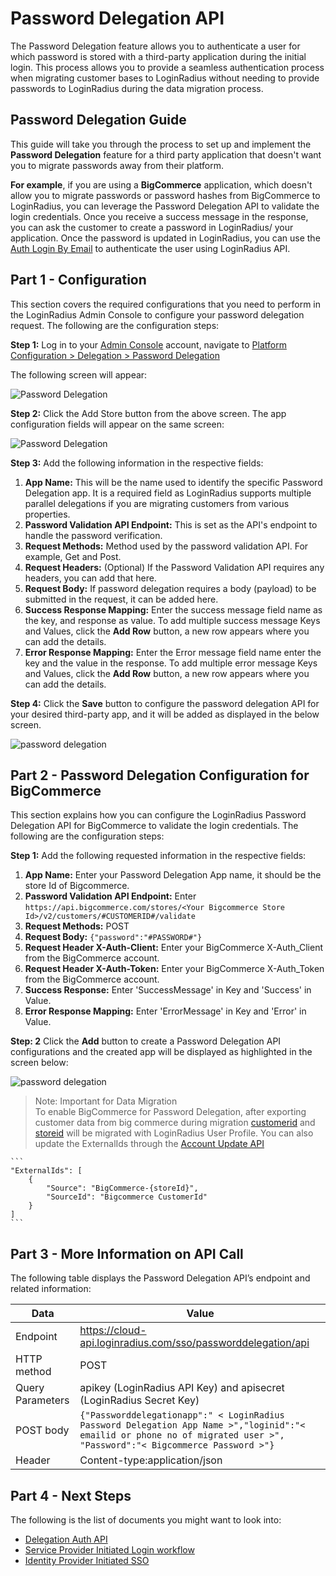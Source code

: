 # Password Delegation API

The Password Delegation feature allows you to authenticate a user for which password is stored with a third-party application during the initial login. This process allows you to provide a seamless authentication process when migrating customer bases to LoginRadius without needing to provide passwords to LoginRadius during the data migration process. 

## Password Delegation Guide
This guide will take you through the process to set up and implement the **Password Delegation** feature for a third party application that doesn't want you to migrate passwords away from their platform. 

**For example**, if you are using a **BigCommerce** application, which doesn't allow you to migrate passwords or password hashes from BigCommerce to LoginRadius, you can leverage the Password Delegation API to validate the login credentials. Once you receive a success message in the response, you can ask the customer to create a password in LoginRadius/ your application. Once the password is updated in LoginRadius, you can use the [Auth Login By Email](https://www.loginradius.com/docs/api/v2/customer-identity-api/authentication/auth-login-by-email/) to authenticate the user using LoginRadius API.

## Part 1 - Configuration

This section covers the required configurations that you need to perform in the LoginRadius Admin Console to configure your password delegation request. The following are the configuration steps:

**Step 1:** Log in to your [Admin Console](https://adminconsole.loginradius.com/_) account, navigate to [Platform Configuration > Delegation > Password Delegation](https://adminconsole.loginradius.com/platform-configuration/access-configuration/delegation/password-delegation)

The following screen will appear:

![Password Delegation](https://apidocs.lrcontent.com/images/pass1_159255edadcaece4029.21878981.png "Password Delegation")

**Step 2:** Click the Add Store button from the above screen. The app configuration fields will appear on the same screen:

![Password Delegation](https://apidocs.lrcontent.com/images/PASSWORD-DELEGATION_83256202d778217da6.55476643.png "Password Delegation")

**Step 3:** Add the following information in the respective fields:

1. **App Name:** This will be the name used to identify the specific Password Delegation app.  It is a required field as LoginRadius supports multiple parallel delegations if you are migrating customers from various properties.
2. **Password Validation API Endpoint:** This is set as the API's endpoint to handle the password verification.
3. **Request Methods:** Method used by the password validation API. For example, Get and Post.
4. **Request Headers:** (Optional) If the Password Validation API requires any headers, you can add that here.
5. **Request Body:** If password delegation requires a body (payload) to be submitted in the request, it can be added here.
6. **Success Response Mapping:** Enter the success message field name as the key, and response as value. To add multiple success message Keys and Values, click the **Add Row** button, a new row appears where you can add the details.
7. **Error Response Mapping:** Enter the Error message field name enter the key and the value in the response.  To add multiple error message Keys and Values, click the **Add Row** button, a new row appears where you can add the details.

**Step 4:** Click the **Save** button to configure the password delegation API for your desired third-party app, and it will be added as displayed in the below screen.

![password delegation](https://apidocs.lrcontent.com/images/pass3_73515edadf04cadd12.57868771.png "password delegation")

## Part 2 - Password Delegation Configuration for BigCommerce

This section explains how you can configure the LoginRadius Password Delegation API for BigCommerce to validate the login credentials. The following are the configuration steps:

**Step 1:**  Add the following requested information in the respective fields:

1. **App Name:** Enter your Password Delegation App name, it should be the store Id of Bigcommerce.
2. **Password Validation API Endpoint:** Enter ``https://api.bigcommerce.com/stores/<Your Bigcommerce Store Id>/v2/customers/#CUSTOMERID#/validate``
3. **Request Methods:** POST
4. **Request Body:** `{"password":"#PASSWORD#"}`
5. **Request Header X-Auth-Client:** Enter your BigCommerce X-Auth_Client from the BigCommerce account.
6. **Request Header X-Auth-Token:** Enter your BigCommerce X-Auth_Token from the BigCommerce account.
7. **Success Response:** Enter 'SuccessMessage' in Key and 'Success' in Value.
8. **Error Response Mapping:** Enter 'ErrorMessage' in Key and 'Error' in Value.

**Step: 2** Click the **Add** button to create a Password Delegation API configurations and the created app will be displayed as highlighted in the screen below:

![password delegation](https://apidocs.lrcontent.com/images/pass4_181255edae021ea6a38.82317344.png "password delegation")

> Note:  Important for Data Migration   
>    To enable BigCommerce for Password Delegation, after exporting customer data from big commerce during migration [customerid](https://support.bigcommerce.com/s/question/0D51300003cGxRz/customer-id) and [storeid](https://support.bigcommerce.com/s/question/0D54O00006QpiLnSAJ/where-i-get-store-hash-code) will be migrated with LoginRadius User Profile.
>    You can also update the ExternalIds through the [Account Update API](https://www.loginradius.com/docs/api/v2/customer-identity-api/account/account-update/)

    ```
    "ExternalIds": [
        { 
            "Source": "BigCommerce-{storeId}",
            "SourceId": "Bigcommerce CustomerId"
        }
    ]
    ```


## Part 3 - More Information on API Call

The following table displays the Password Delegation API’s endpoint and related information:

| Data  |  Value |
|---|---|
| Endpoint  |  https://cloud-api.loginradius.com/sso/passworddelegation/api| 
|  HTTP method |  POST |
|Query Parameters   | apikey (LoginRadius API Key)  and apisecret (LoginRadius Secret Key)  |
|  POST body | `{"Passworddelegationapp":" < LoginRadius Password Delegation App Name >","loginid":"< emailid or phone no of migrated user >", "Password":"< Bigcommerce Password >"}`  |
|Header   | Content-type:application/json |

## Part 4 - Next Steps 

The following is the list of documents you might want to look into:
- [Delegation Auth API](https://www.loginradius.com/docs/single-sign-on/concept/delegation-login-api/)
- [Service Provider Initiated Login workflow](https://www.loginradius.com/docs/single-sign-on/overview/) 
- [Identity Provider Initiated SSO](https://www.loginradius.com/docs/single-sign-on/tutorial/federated-sso/saml/idp-initiated/)
